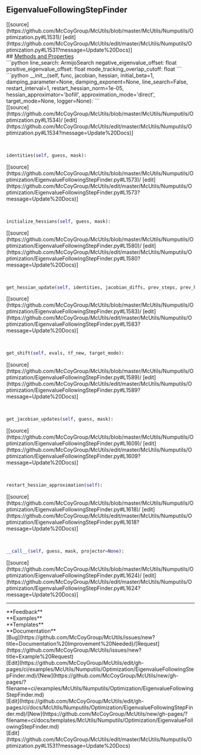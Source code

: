 ## <a id="McUtils.Numputils.Optimization.EigenvalueFollowingStepFinder">EigenvalueFollowingStepFinder</a> 

<div class="docs-source-link" markdown="1">
[[source](https://github.com/McCoyGroup/McUtils/blob/master/McUtils/Numputils/Optimization.py#L1531)/
[edit](https://github.com/McCoyGroup/McUtils/edit/master/McUtils/Numputils/Optimization.py#L1531?message=Update%20Docs)]
</div>









<div class="collapsible-section">
 <div class="collapsible-section collapsible-section-header" markdown="1">
## <a class="collapse-link" data-toggle="collapse" href="#methods" markdown="1"> Methods and Properties</a> <a class="float-right" data-toggle="collapse" href="#methods"><i class="fa fa-chevron-down"></i></a>
 </div>
 <div class="collapsible-section collapsible-section-body collapse show" id="methods" markdown="1">
 ```python
line_search: ArmijoSearch
negative_eigenvalue_offset: float
positive_eigenvalue_offset: float
mode_tracking_overlap_cutoff: float
```
<a id="McUtils.Numputils.Optimization.EigenvalueFollowingStepFinder.__init__" class="docs-object-method">&nbsp;</a> 
```python
__init__(self, func, jacobian, hessian, initial_beta=1, damping_parameter=None, damping_exponent=None, line_search=False, restart_interval=1, restart_hessian_norm=1e-05, hessian_approximator='bofill', approximation_mode='direct', target_mode=None, logger=None): 
```
<div class="docs-source-link" markdown="1">
[[source](https://github.com/McCoyGroup/McUtils/blob/master/McUtils/Numputils/Optimization.py#L1534)/
[edit](https://github.com/McCoyGroup/McUtils/edit/master/McUtils/Numputils/Optimization.py#L1534?message=Update%20Docs)]
</div>


<a id="McUtils.Numputils.Optimization.EigenvalueFollowingStepFinder.identities" class="docs-object-method">&nbsp;</a> 
```python
identities(self, guess, mask): 
```
<div class="docs-source-link" markdown="1">
[[source](https://github.com/McCoyGroup/McUtils/blob/master/McUtils/Numputils/Optimization/EigenvalueFollowingStepFinder.py#L1573)/
[edit](https://github.com/McCoyGroup/McUtils/edit/master/McUtils/Numputils/Optimization/EigenvalueFollowingStepFinder.py#L1573?message=Update%20Docs)]
</div>


<a id="McUtils.Numputils.Optimization.EigenvalueFollowingStepFinder.initialize_hessians" class="docs-object-method">&nbsp;</a> 
```python
initialize_hessians(self, guess, mask): 
```
<div class="docs-source-link" markdown="1">
[[source](https://github.com/McCoyGroup/McUtils/blob/master/McUtils/Numputils/Optimization/EigenvalueFollowingStepFinder.py#L1580)/
[edit](https://github.com/McCoyGroup/McUtils/edit/master/McUtils/Numputils/Optimization/EigenvalueFollowingStepFinder.py#L1580?message=Update%20Docs)]
</div>


<a id="McUtils.Numputils.Optimization.EigenvalueFollowingStepFinder.get_hessian_update" class="docs-object-method">&nbsp;</a> 
```python
get_hessian_update(self, identities, jacobian_diffs, prev_steps, prev_hess): 
```
<div class="docs-source-link" markdown="1">
[[source](https://github.com/McCoyGroup/McUtils/blob/master/McUtils/Numputils/Optimization/EigenvalueFollowingStepFinder.py#L1583)/
[edit](https://github.com/McCoyGroup/McUtils/edit/master/McUtils/Numputils/Optimization/EigenvalueFollowingStepFinder.py#L1583?message=Update%20Docs)]
</div>


<a id="McUtils.Numputils.Optimization.EigenvalueFollowingStepFinder.get_shift" class="docs-object-method">&nbsp;</a> 
```python
get_shift(self, evals, tf_new, target_mode): 
```
<div class="docs-source-link" markdown="1">
[[source](https://github.com/McCoyGroup/McUtils/blob/master/McUtils/Numputils/Optimization/EigenvalueFollowingStepFinder.py#L1589)/
[edit](https://github.com/McCoyGroup/McUtils/edit/master/McUtils/Numputils/Optimization/EigenvalueFollowingStepFinder.py#L1589?message=Update%20Docs)]
</div>


<a id="McUtils.Numputils.Optimization.EigenvalueFollowingStepFinder.get_jacobian_updates" class="docs-object-method">&nbsp;</a> 
```python
get_jacobian_updates(self, guess, mask): 
```
<div class="docs-source-link" markdown="1">
[[source](https://github.com/McCoyGroup/McUtils/blob/master/McUtils/Numputils/Optimization/EigenvalueFollowingStepFinder.py#L1609)/
[edit](https://github.com/McCoyGroup/McUtils/edit/master/McUtils/Numputils/Optimization/EigenvalueFollowingStepFinder.py#L1609?message=Update%20Docs)]
</div>


<a id="McUtils.Numputils.Optimization.EigenvalueFollowingStepFinder.restart_hessian_approximation" class="docs-object-method">&nbsp;</a> 
```python
restart_hessian_approximation(self): 
```
<div class="docs-source-link" markdown="1">
[[source](https://github.com/McCoyGroup/McUtils/blob/master/McUtils/Numputils/Optimization/EigenvalueFollowingStepFinder.py#L1618)/
[edit](https://github.com/McCoyGroup/McUtils/edit/master/McUtils/Numputils/Optimization/EigenvalueFollowingStepFinder.py#L1618?message=Update%20Docs)]
</div>


<a id="McUtils.Numputils.Optimization.EigenvalueFollowingStepFinder.__call__" class="docs-object-method">&nbsp;</a> 
```python
__call__(self, guess, mask, projector=None): 
```
<div class="docs-source-link" markdown="1">
[[source](https://github.com/McCoyGroup/McUtils/blob/master/McUtils/Numputils/Optimization/EigenvalueFollowingStepFinder.py#L1624)/
[edit](https://github.com/McCoyGroup/McUtils/edit/master/McUtils/Numputils/Optimization/EigenvalueFollowingStepFinder.py#L1624?message=Update%20Docs)]
</div>
 </div>
</div>












---


<div markdown="1" class="text-secondary">
<div class="container">
  <div class="row">
   <div class="col" markdown="1">
**Feedback**   
</div>
   <div class="col" markdown="1">
**Examples**   
</div>
   <div class="col" markdown="1">
**Templates**   
</div>
   <div class="col" markdown="1">
**Documentation**   
</div>
   <div class="col" markdown="1">
   
</div>
   <div class="col" markdown="1">
   
</div>
   <div class="col" markdown="1">
   
</div>
</div>
  <div class="row">
   <div class="col" markdown="1">
[Bug](https://github.com/McCoyGroup/McUtils/issues/new?title=Documentation%20Improvement%20Needed)/[Request](https://github.com/McCoyGroup/McUtils/issues/new?title=Example%20Request)   
</div>
   <div class="col" markdown="1">
[Edit](https://github.com/McCoyGroup/McUtils/edit/gh-pages/ci/examples/McUtils/Numputils/Optimization/EigenvalueFollowingStepFinder.md)/[New](https://github.com/McCoyGroup/McUtils/new/gh-pages/?filename=ci/examples/McUtils/Numputils/Optimization/EigenvalueFollowingStepFinder.md)   
</div>
   <div class="col" markdown="1">
[Edit](https://github.com/McCoyGroup/McUtils/edit/gh-pages/ci/docs/McUtils/Numputils/Optimization/EigenvalueFollowingStepFinder.md)/[New](https://github.com/McCoyGroup/McUtils/new/gh-pages/?filename=ci/docs/templates/McUtils/Numputils/Optimization/EigenvalueFollowingStepFinder.md)   
</div>
   <div class="col" markdown="1">
[Edit](https://github.com/McCoyGroup/McUtils/edit/master/McUtils/Numputils/Optimization.py#L1531?message=Update%20Docs)   
</div>
   <div class="col" markdown="1">
   
</div>
   <div class="col" markdown="1">
   
</div>
   <div class="col" markdown="1">
   
</div>
</div>
</div>
</div>